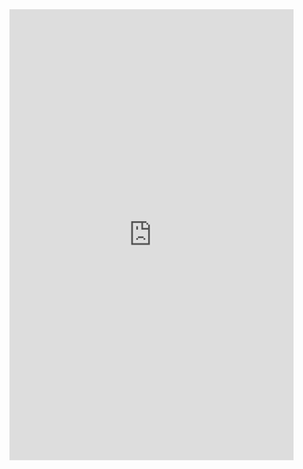 <iframe width="100%" height="800px" frameborder="0" src="https://swimlane.github.io/ngx-charts/"></iframe>
